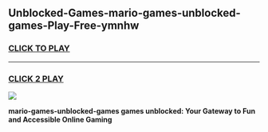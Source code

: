 
## Unblocked-Games-mario-games-unblocked-games-Play-Free-ymnhw
<h3>
<a href="https://premium76.site?title=mario-games-unblocked-games&ref=20A">CLICK TO PLAY</a></h3>
<hr>

<h3>
<a href="https://premium76.site?title=mario-games-unblocked-games&ref=20A">CLICK 2 PLAY</a>
  
</h3>

<a href="https://premium76.site?title=mario-games-unblocked-games&ref=20A"><img src="https://clearcache.store/games.png"></a>


**mario-games-unblocked-games games unblocked: Your Gateway to Fun and Accessible Online Gaming**

